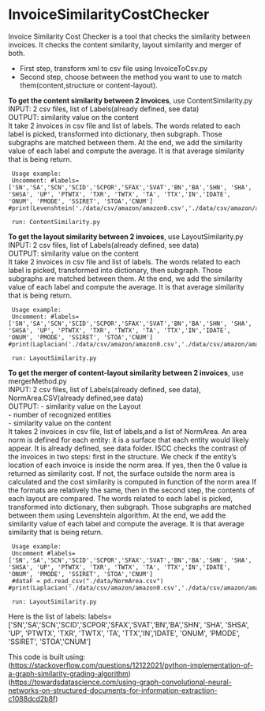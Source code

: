 # InvoiceSimilarityCostChecker
Invoice Similarity Cost Checker is a tool that checks the similarity between invoices. It checks the content similarity, layout similarity and merger of both.

- First step, transform xml to csv file using InvoiceToCsv.py
- Second step, choose between the method you want to use to match them(content,structure or content-layout).

**To get the content similarity between 2 invoices**, use ContentSimilarity.py <br/>
   INPUT: 2 csv files, list of Labels(already defined, see data)<br/>
   OUTPUT: similarity value on the content<br/>
   It take 2 invoices in csv file and list of labels. The words related to each label is picked, transformed into dictionary, then subgraph.
   Those subgraphs are matched between them. 
   At the end, we add the similarity value of each label and compute the average. It is that average similarity that is being return.
```
 Usage example:
 Uncomment: #labels=['SN','SA','SCN','SCID','SCPOR','SFAX','SVAT','BN','BA','SHN', 'SHA', 'SHSA', 'UP', 'PTWTX', 'TXR', 'TWTX', 'TA', 'TTX','IN','IDATE', 'ONUM', 'PMODE', 'SSIRET', 'STOA','CNUM']
#print(Levenshtein('./data/csv/amazon/amazon0.csv','./data/csv/amazon/amazon0.csv',labels))
 
 run: ContentSimilarity.py
```
    
**To get the layout similarity between 2 invoices**, use LayoutSimilarity.py<br/>
   INPUT: 2 csv files, list of Labels(already defined, see data)<br/>
   OUTPUT: similarity value on the content<br/>
   It take 2 invoices in csv file and list of labels. The words related to each label is picked, transformed into dictionary, then subgraph.
   Those subgraphs are matched between them.
   At the end, we add the similarity value of each label and compute the average. It is that average similarity that is being return.
```
 Usage example:  
 Uncomment: #labels=['SN','SA','SCN','SCID','SCPOR','SFAX','SVAT','BN','BA','SHN', 'SHA', 'SHSA', 'UP', 'PTWTX', 'TXR', 'TWTX', 'TA', 'TTX','IN','IDATE', 'ONUM', 'PMODE', 'SSIRET', 'STOA','CNUM']
#print(Laplacian('./data/csv/amazon/amazon0.csv','./data/csv/amazon/amazon0.csv',labels))
 
 run: LayoutSimilarity.py
```
**To get the merger of content-layout similarity between 2 invoices**, use mergerMethod.py<br/>
   INPUT: 2 csv files, list of Labels(already defined, see data), NormArea.CSV(already defined,see data)<br/>
   OUTPUT: - similarity value on the Layout<br/>
           - number of recognized entities<br/>
           - similarity value on the content<br/>
   It takes 2 invoices in csv file, list of labels,and a list of NormArea.
   An area norm is defined for each entity: it is a surface that each entity would likely appear. It is already defined, see data folder.
   ISCC checks the contrast of the invoices in two steps: first in the structure.
   We check if the entity’s location of each invoice is inside the norm area. If yes, then the 0 value is returned as similarity cost.
   If not, the surface outside the norm area is calculated and the cost similarity is computed in function of the norm area
   If the formats are relatively the same, then in the second step, the contents of each layout are compared.
   The words related to each label is picked, transformed into dictionary, then subgraph.
   Those subgraphs are matched between them using Levenshtein algorithm.
   At the end, we add the similarity value of each label and compute the average. It is that average similarity that is being return.
  
```
 Usage example:  
 Uncomment #labels=['SN','SA','SCN','SCID','SCPOR','SFAX','SVAT','BN','BA','SHN', 'SHA', 'SHSA', 'UP', 'PTWTX', 'TXR', 'TWTX', 'TA', 'TTX','IN','IDATE', 'ONUM', 'PMODE', 'SSIRET', 'STOA','CNUM']
 #dataF = pd.read_csv("./data/NormArea.csv")
#print(Laplacian('./data/csv/amazon/amazon0.csv','./data/csv/amazon/amazon0.csv',labels))
 
 run: LayoutSimilarity.py
```
Here is the list of labels:
labels=['SN','SA','SCN','SCID','SCPOR','SFAX','SVAT','BN','BA','SHN', 'SHA', 'SHSA', 'UP', 'PTWTX', 'TXR', 'TWTX', 'TA', 'TTX','IN','IDATE', 'ONUM', 'PMODE', 'SSIRET', 'STOA','CNUM']

This code is built using:
(https://stackoverflow.com/questions/12122021/python-implementation-of-a-graph-similarity-grading-algorithm)
(https://towardsdatascience.com/using-graph-convolutional-neural-networks-on-structured-documents-for-information-extraction-c1088dcd2b8f)
